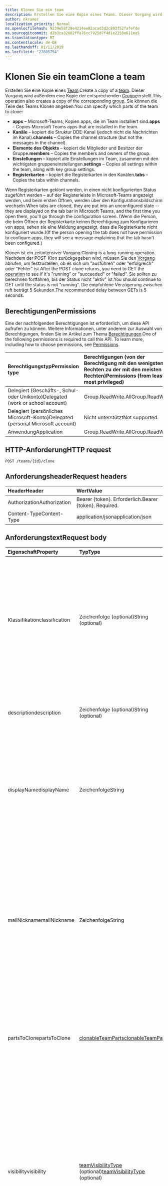 ```yaml
---
title: Klonen Sie ein team
description: Erstellen Sie eine Kopie eines Teams. Dieser Vorgang wird außerdem eine Kopie der entsprechenden Gruppe erstellt.
author: nkramer
localization_priority: Normal
ms.openlocfilehash: 9239e58f28e4214ee82acad3d2c893f52fafefde
ms.sourcegitcommit: d2b3ca32602ffa76cc7925d7f4d1e2258e611ea5
ms.translationtype: MT
ms.contentlocale: de-DE
ms.lasthandoff: 01/11/2019
ms.locfileid: "27805754"
---
```

# <a name="clone-a-team"></a><span data-ttu-id="62be8-104">Klonen Sie ein team</span><span class="sxs-lookup"><span data-stu-id="62be8-104">Clone a team</span></span>



<span data-ttu-id="62be8-105">Erstellen Sie eine Kopie eines [Team](../resources/team.md).</span><span class="sxs-lookup"><span data-stu-id="62be8-105">Create a copy of a [team](../resources/team.md).</span></span> <span data-ttu-id="62be8-106">Dieser Vorgang wird außerdem eine Kopie der entsprechenden [Gruppe](../resources/group.md)erstellt.</span><span class="sxs-lookup"><span data-stu-id="62be8-106">This operation also creates a copy of the corresponding [group](../resources/group.md).</span></span>
<span data-ttu-id="62be8-107">Sie können die Teile des Teams Klonen angeben:</span><span class="sxs-lookup"><span data-stu-id="62be8-107">You can specify which parts of the team to clone:</span></span>

- <span data-ttu-id="62be8-108">**apps** – Microsoft-Teams, Kopien apps, die im Team installiert sind.</span><span class="sxs-lookup"><span data-stu-id="62be8-108">**apps** - Copies Microsoft Teams apps that are installed in the team.</span></span> 
- <span data-ttu-id="62be8-109">**Kanäle** – kopiert die Struktur DDE-Kanal (jedoch nicht die Nachrichten im Kanal).</span><span class="sxs-lookup"><span data-stu-id="62be8-109">**channels** – Copies the channel structure (but not the messages in the channel).</span></span>
- <span data-ttu-id="62be8-110">**Elemente des Objekts** – kopiert die Mitglieder und Besitzer der Gruppe.</span><span class="sxs-lookup"><span data-stu-id="62be8-110">**members** – Copies the members and owners of the group.</span></span>
- <span data-ttu-id="62be8-111">**Einstellungen** – kopiert alle Einstellungen im Team, zusammen mit den wichtigsten gruppeneinstellungen.</span><span class="sxs-lookup"><span data-stu-id="62be8-111">**settings** – Copies all settings within the team, along with key group settings.</span></span>
- <span data-ttu-id="62be8-112">**Registerkarten** – kopiert die Registerkarten in den Kanälen.</span><span class="sxs-lookup"><span data-stu-id="62be8-112">**tabs** – Copies the tabs within channels.</span></span>

<span data-ttu-id="62be8-113">Wenn Registerkarten geklont werden, in einen nicht konfigurierten Status zugeführt werden – auf der Registerleiste in Microsoft-Teams angezeigt werden, und beim ersten Öffnen, werden über den Konfigurationsbildschirm wechseln.</span><span class="sxs-lookup"><span data-stu-id="62be8-113">When tabs are cloned, they are put into an unconfigured state -- they are displayed on the tab bar in Microsoft Teams, and the first time you open them, you'll go through the configuration screen.</span></span> <span data-ttu-id="62be8-114">(Wenn die Person, die beim Öffnen der Registerkarte keinen Berechtigung zum Konfigurieren von apps, sehen sie eine Meldung angezeigt, dass die Registerkarte nicht konfiguriert wurde.)</span><span class="sxs-lookup"><span data-stu-id="62be8-114">(If the person opening the tab does not have permission to configure apps, they will see a message explaining that the tab hasn't been configured.)</span></span>

<span data-ttu-id="62be8-115">Klonen ist ein zeitintensiver Vorgang.</span><span class="sxs-lookup"><span data-stu-id="62be8-115">Cloning is a long-running operation.</span></span>
<span data-ttu-id="62be8-116">Nachdem der POST-Klon zurückgegeben wird, müssen Sie den [Vorgang](../resources/teamsasyncoperation.md) abrufen, um festzustellen, ob es sich um "ausführen" oder "erfolgreich" oder "Fehler" ist.</span><span class="sxs-lookup"><span data-stu-id="62be8-116">After the POST clone returns, you need to GET the [operation](../resources/teamsasyncoperation.md) to see if it's "running" or "succeeded" or "failed".</span></span> <span data-ttu-id="62be8-117">Sie sollten zu berechnen fortfahren, bis der Status nicht "aktiv" ist.</span><span class="sxs-lookup"><span data-stu-id="62be8-117">You should continue to GET until the status is not "running".</span></span> <span data-ttu-id="62be8-118">Die empfohlene Verzögerung zwischen ruft beträgt 5 Sekunden.</span><span class="sxs-lookup"><span data-stu-id="62be8-118">The recommended delay between GETs is 5 seconds.</span></span>

## <a name="permissions"></a><span data-ttu-id="62be8-119">Berechtigungen</span><span class="sxs-lookup"><span data-stu-id="62be8-119">Permissions</span></span>

<span data-ttu-id="62be8-p105">Eine der nachfolgenden Berechtigungen ist erforderlich, um diese API aufrufen zu können. Weitere Informationen, unter anderem zur Auswahl von Berechtigungen, finden Sie im Artikel zum Thema [Berechtigungen](/graph/permissions-reference).</span><span class="sxs-lookup"><span data-stu-id="62be8-p105">One of the following permissions is required to call this API. To learn more, including how to choose permissions, see [Permissions](/graph/permissions-reference).</span></span>

|<span data-ttu-id="62be8-122">Berechtigungstyp</span><span class="sxs-lookup"><span data-stu-id="62be8-122">Permission type</span></span>      | <span data-ttu-id="62be8-123">Berechtigungen (von der Berechtigung mit den wenigsten Rechten zu der mit den meisten Rechten)</span><span class="sxs-lookup"><span data-stu-id="62be8-123">Permissions (from least to most privileged)</span></span>              |
|:--------------------|:---------------------------------------------------------|
|<span data-ttu-id="62be8-124">Delegiert (Geschäfts-, Schul- oder Unikonto)</span><span class="sxs-lookup"><span data-stu-id="62be8-124">Delegated (work or school account)</span></span>     | <span data-ttu-id="62be8-125">Group.ReadWrite.All</span><span class="sxs-lookup"><span data-stu-id="62be8-125">Group.ReadWrite.All</span></span>    |
|<span data-ttu-id="62be8-126">Delegiert (persönliches Microsoft-Konto)</span><span class="sxs-lookup"><span data-stu-id="62be8-126">Delegated (personal Microsoft account)</span></span> | <span data-ttu-id="62be8-127">Nicht unterstützt</span><span class="sxs-lookup"><span data-stu-id="62be8-127">Not supported.</span></span>    |
|<span data-ttu-id="62be8-128">Anwendung</span><span class="sxs-lookup"><span data-stu-id="62be8-128">Application</span></span>                            | <span data-ttu-id="62be8-129">Group.ReadWrite.All</span><span class="sxs-lookup"><span data-stu-id="62be8-129">Group.ReadWrite.All</span></span> |

## <a name="http-request"></a><span data-ttu-id="62be8-130">HTTP-Anforderung</span><span class="sxs-lookup"><span data-stu-id="62be8-130">HTTP request</span></span>
<!-- { "blockType": "ignored" } -->
```http
POST /teams/{id}/clone
```

## <a name="request-headers"></a><span data-ttu-id="62be8-131">Anforderungsheader</span><span class="sxs-lookup"><span data-stu-id="62be8-131">Request headers</span></span>
| <span data-ttu-id="62be8-132">Header</span><span class="sxs-lookup"><span data-stu-id="62be8-132">Header</span></span>       | <span data-ttu-id="62be8-133">Wert</span><span class="sxs-lookup"><span data-stu-id="62be8-133">Value</span></span> |
|:---------------|:--------|
| <span data-ttu-id="62be8-134">Authorization</span><span class="sxs-lookup"><span data-stu-id="62be8-134">Authorization</span></span>  | <span data-ttu-id="62be8-p106">Bearer {token}. Erforderlich.</span><span class="sxs-lookup"><span data-stu-id="62be8-p106">Bearer {token}. Required.</span></span>  |
| <span data-ttu-id="62be8-137">Content-Type</span><span class="sxs-lookup"><span data-stu-id="62be8-137">Content-Type</span></span>  | <span data-ttu-id="62be8-138">application/json</span><span class="sxs-lookup"><span data-stu-id="62be8-138">application/json</span></span>  |

## <a name="request-body"></a><span data-ttu-id="62be8-139">Anforderungstext</span><span class="sxs-lookup"><span data-stu-id="62be8-139">Request body</span></span>

| <span data-ttu-id="62be8-140">Eigenschaft</span><span class="sxs-lookup"><span data-stu-id="62be8-140">Property</span></span>     | <span data-ttu-id="62be8-141">Typ</span><span class="sxs-lookup"><span data-stu-id="62be8-141">Type</span></span>   |<span data-ttu-id="62be8-142">Beschreibung</span><span class="sxs-lookup"><span data-stu-id="62be8-142">Description</span></span>|
|:---------------|:--------|:----------|
|<span data-ttu-id="62be8-143">Klassifikation</span><span class="sxs-lookup"><span data-stu-id="62be8-143">classification</span></span>|<span data-ttu-id="62be8-144">Zeichenfolge (optional)</span><span class="sxs-lookup"><span data-stu-id="62be8-144">String (optional)</span></span>|<span data-ttu-id="62be8-145">Beschreibt eine Klassifizierung für die Gruppe (z. B. niedrig, Mittel oder hoch geschäftliche Relevanz).</span><span class="sxs-lookup"><span data-stu-id="62be8-145">Describes a classification for the group (such as low, medium or high business impact).</span></span> <span data-ttu-id="62be8-146">Wenn Klassifizierung nicht angegeben ist, wird die Klassifizierung aus der ursprünglichen Team-Gruppe kopiert werden.</span><span class="sxs-lookup"><span data-stu-id="62be8-146">If classification is not specified, the classification will be copied from the original team/group.</span></span>|
|<span data-ttu-id="62be8-147">description</span><span class="sxs-lookup"><span data-stu-id="62be8-147">description</span></span>|<span data-ttu-id="62be8-148">Zeichenfolge (optional)</span><span class="sxs-lookup"><span data-stu-id="62be8-148">String (optional)</span></span>|<span data-ttu-id="62be8-149">Eine optionale Beschreibung für die Gruppe.</span><span class="sxs-lookup"><span data-stu-id="62be8-149">An optional description for the group.</span></span> <span data-ttu-id="62be8-150">Wenn diese Eigenschaft nicht angegeben ist, wird es leer sein.</span><span class="sxs-lookup"><span data-stu-id="62be8-150">If this property is not specified, it will be left blank.</span></span>|
|<span data-ttu-id="62be8-151">displayName</span><span class="sxs-lookup"><span data-stu-id="62be8-151">displayName</span></span>|<span data-ttu-id="62be8-152">Zeichenfolge</span><span class="sxs-lookup"><span data-stu-id="62be8-152">String</span></span>|<span data-ttu-id="62be8-p109">Der Anzeigename der Gruppe. Diese Eigenschaft ist beim Erstellen einer Gruppe erforderlich und kann bei Updates nicht deaktiviert werden. Unterstützt $Filter und $orderby.</span><span class="sxs-lookup"><span data-stu-id="62be8-p109">The display name for the group. This property is required when a group is created and it cannot be cleared during updates. Supports $filter and $orderby.</span></span>|
|<span data-ttu-id="62be8-156">mailNickname</span><span class="sxs-lookup"><span data-stu-id="62be8-156">mailNickname</span></span>|<span data-ttu-id="62be8-157">Zeichenfolge</span><span class="sxs-lookup"><span data-stu-id="62be8-157">String</span></span>|<span data-ttu-id="62be8-158">Der e-Mail-Alias für die Gruppe, die in der Organisation eindeutig.</span><span class="sxs-lookup"><span data-stu-id="62be8-158">The mail alias for the group, unique in the organization.</span></span> <span data-ttu-id="62be8-159">Diese Eigenschaft muss angegeben werden, wenn eine Gruppe erstellt wird.</span><span class="sxs-lookup"><span data-stu-id="62be8-159">This property must be specified when a group is created.</span></span> <span data-ttu-id="62be8-160">Unterstützt $filter.</span><span class="sxs-lookup"><span data-stu-id="62be8-160">Supports $filter.</span></span> <span data-ttu-id="62be8-161">Wenn diese Eigenschaft nicht angegeben ist, wird er von der DisplayName berechnet.</span><span class="sxs-lookup"><span data-stu-id="62be8-161">If this property is not specified, it will be computed from the displayName.</span></span> <span data-ttu-id="62be8-162">Bekanntes Problem: Diese Eigenschaft wird zurzeit ignoriert.</span><span class="sxs-lookup"><span data-stu-id="62be8-162">Known issue: this property is currently ignored.</span></span>|
|<span data-ttu-id="62be8-163">partsToClone</span><span class="sxs-lookup"><span data-stu-id="62be8-163">partsToClone</span></span>| [<span data-ttu-id="62be8-164">clonableTeamParts</span><span class="sxs-lookup"><span data-stu-id="62be8-164">clonableTeamParts</span></span>](../resources/clonableteamparts.md) |<span data-ttu-id="62be8-165">Eine durch Trennzeichen getrennte Liste der Teile zum Klonen.</span><span class="sxs-lookup"><span data-stu-id="62be8-165">A comma-seperated list of the parts to clone.</span></span> <span data-ttu-id="62be8-166">Rechtliche Webparts sind "apps, Registerkarten, Einstellungen, Kanäle, Mitglieder".</span><span class="sxs-lookup"><span data-stu-id="62be8-166">Legal parts are "apps, tabs, settings, channels, members".</span></span>|
|<span data-ttu-id="62be8-167">visibility</span><span class="sxs-lookup"><span data-stu-id="62be8-167">visibility</span></span>|<span data-ttu-id="62be8-168">[teamVisibilityType](../resources/teamvisibilitytype.md) (optional)</span><span class="sxs-lookup"><span data-stu-id="62be8-168">[teamVisibilityType](../resources/teamvisibilitytype.md) (optional)</span></span>| <span data-ttu-id="62be8-169">Gibt die Sichtbarkeit der Gruppe.</span><span class="sxs-lookup"><span data-stu-id="62be8-169">Specifies the visibility of the group.</span></span> <span data-ttu-id="62be8-170">Mögliche Werte sind: **Private**, **Public**.</span><span class="sxs-lookup"><span data-stu-id="62be8-170">Possible values are: **Private**, **Public**.</span></span> <span data-ttu-id="62be8-171">Wenn die Sichtbarkeit nicht angegeben wird, werden die Sichtbarkeit aus der ursprünglichen Team-Gruppe kopiert.</span><span class="sxs-lookup"><span data-stu-id="62be8-171">If visibility is not specified, the visibility will be copied from the original team/group.</span></span> <span data-ttu-id="62be8-172">Wenn das Team geklont wird ist ein **EducationClass** Team der Sichtbarkeit-Parameter wird ignoriert und Sichtbarkeit für die neue Gruppe wird auf HiddenMembership festgelegt werden.</span><span class="sxs-lookup"><span data-stu-id="62be8-172">If the team being cloned is an **educationClass** team, the visibility parameter is ignored, and the new group's visibility will be set to HiddenMembership.</span></span>|

## <a name="response"></a><span data-ttu-id="62be8-173">Antwort</span><span class="sxs-lookup"><span data-stu-id="62be8-173">Response</span></span>

<span data-ttu-id="62be8-174">Wenn erfolgreich, mit dieser Methode zurückgegeben wird eine `202 Accepted` Antwortcode mit einem Standortprofil: Verweisen auf die Ressource [Vorgang](../resources/teamsasyncoperation.md) Kopfzeile.</span><span class="sxs-lookup"><span data-stu-id="62be8-174">If successful, this method will return a `202 Accepted` response code with a Location: header pointing to the [operation](../resources/teamsasyncoperation.md) resource.</span></span>
<span data-ttu-id="62be8-175">Wenn der Vorgang abgeschlossen ist, wird die Vorgang Ressource die Id des erstellten Teams informieren.</span><span class="sxs-lookup"><span data-stu-id="62be8-175">When the operation is complete, the operation resource will tell you the id of the created team.</span></span>

## <a name="example"></a><span data-ttu-id="62be8-176">Beispiel</span><span class="sxs-lookup"><span data-stu-id="62be8-176">Example</span></span>
#### <a name="request"></a><span data-ttu-id="62be8-177">Anforderung</span><span class="sxs-lookup"><span data-stu-id="62be8-177">Request</span></span>
<span data-ttu-id="62be8-178">Nachfolgend sehen Sie ein Beispiel der Anforderung.</span><span class="sxs-lookup"><span data-stu-id="62be8-178">The following is an example of the request.</span></span>
<!-- {
  "blockType": "ignored",
  "name": "create_team"
}-->
```http
POST /teams/{id}/clone
Content-Type: application/json

{  
     "displayName": "Library Assist",
     "description": "Self help community for library",
     "mailNickname": "libassist",
     "partsToClone": "apps,tabs,settings,channels,members",
     "visibility": "public"
}
```

#### <a name="response"></a><span data-ttu-id="62be8-179">Antwort</span><span class="sxs-lookup"><span data-stu-id="62be8-179">Response</span></span>
<span data-ttu-id="62be8-180">Nachfolgend sehen Sie ein Beispiel der Antwort.</span><span class="sxs-lookup"><span data-stu-id="62be8-180">The following is an example of the response.</span></span> <span data-ttu-id="62be8-181">Hinweis: Das hier gezeigte Antwortobjekt ist möglicherweise aus Platzgründen abgeschnitten.</span><span class="sxs-lookup"><span data-stu-id="62be8-181">Note: The response object shown here may be truncated for brevity.</span></span> <span data-ttu-id="62be8-182">Von einem tatsächlichen Aufruf werden alle Eigenschaften zurückgegeben.</span><span class="sxs-lookup"><span data-stu-id="62be8-182">All of the properties will be returned from an actual call.</span></span>
<!-- {
  "blockType": "ignored",
  "truncated": true,
  "@odata.type": "microsoft.graph.team"
} -->
```http
HTTP/1.1 202 Accepted
Location: /teams{id}/operations({opId})
Content-Type: text/plain
Content-Length: 0
```

<!-- uuid: 8fcb5dbc-d5aa-4681-8e31-b001d5168d79
2015-10-25 14:57:30 UTC -->
<!-- {
  "type": "#page.annotation",
  "description": "Create Team",
  "keywords": "",
  "section": "documentation",
  "tocPath": ""
}-->
